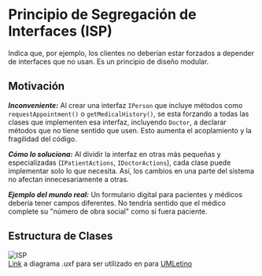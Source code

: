 # Principio de Segregación de Interfaces (ISP)
Indica que, por ejemplo, los clientes no deberían estar forzados a depender de interfaces que no usan. Es un principio de diseño modular.

## Motivación
___Inconveniente:___ Al crear una interfaz ``IPerson`` que incluye métodos como ``requestAppointment()`` o ``getMedicalHistory()``, se esta forzando a todas las clases que implementen esa interfaz, incluyendo ``Doctor``, a declarar métodos que no tiene sentido que usen. Esto aumenta el acoplamiento y la fragilidad del código.

___Cómo lo soluciona:___ Al dividir la interfaz en otras más pequeñas y especializadas (``IPatientActions``, ``IDoctorActions``), cada clase puede implementar solo lo que necesita. Así, los cambios en una parte del sistema no afectan innecesariamente a otras.

___Ejemplo del mundo real:___ Un formulario digital para pacientes y médicos debería tener campos diferentes. No tendría sentido que el médico complete su "número de obra social" como si fuera paciente.

## Estructura de Clases
![ISP](https://github.com/user-attachments/assets/fe234fb9-ea73-48ae-a67b-6679aaadadec)
<br>
[Link](https://drive.google.com/file/d/1Jk70HP7A-h6k1oya4vKevlVkqEszgFyE/view?usp=sharing) a diagrama .uxf para ser utilizado en para [UMLetino](https://www.umletino.com/)
